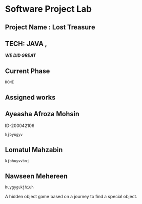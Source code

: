 # Software Project Lab

## Project Name : Lost Treasure

## TECH: JAVA , 

***WE DID GREAT***

## Current Phase
```
DONE
```

## Assigned works  
 ## Ayeasha Afroza Mohsin 
 ID-200042106
 ```
 kjbyugyv
 ```
 ## Lomatul Mahzabin
 ```
 kjbhuyvvbnj
 ```
 ## Nawseen Mehereen
 ```
 huygygukjhiuh
 ```
 
A hidden object game based on a journey to find a special object.
